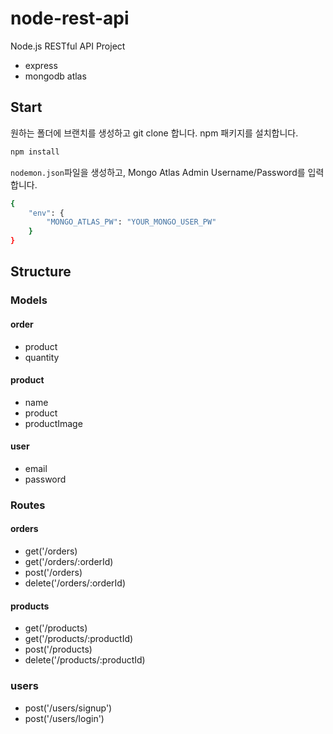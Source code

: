 # node-rest-api

Node.js RESTful API Project 

- express
- mongodb atlas

## Start
원하는 폴더에 브랜치를 생성하고 git clone 합니다.
npm 패키지를 설치합니다.
```bash
npm install
```

`nodemon.json`파일을 생성하고, Mongo Atlas Admin Username/Password를 입력합니다. 
```bash
{
    "env": {
        "MONGO_ATLAS_PW": "YOUR_MONGO_USER_PW"
    }
}
```

## Structure
### Models

#### order
  - product
  - quantity
  
#### product
  - name
  - product
  - productImage
  
#### user
  - email
  - password

### Routes

#### orders
 - get('/orders)
 - get('/orders/:orderId)
 - post('/orders)
 - delete('/orders/:orderId)

#### products
 - get('/products)
 - get('/products/:productId)
 - post('/products)
 - delete('/products/:productId)

### users
 - post('/users/signup')
 - post('/users/login')
